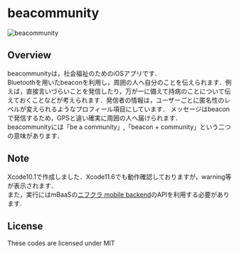 # beacommunity
![beacommunity](https://user-images.githubusercontent.com/55009777/105132603-8bfa6c00-5b2e-11eb-9d24-62d21a505994.jpeg)

## Overview
beacommunityは，社会福祉のためのiOSアプリです．  
Bluetoothを用いたbeaconを利用し，周囲の人へ自分のことを伝えられます．例えば，直接言いづらいことを発信したり，万が一に備えて持病のことについて伝えておくことなどが考えられます．発信者の情報は，ユーザーごとに匿名性のレベルが変えられるようなプロフィール項目にしています．
メッセージはbeaconで発信するため，GPSと違い確実に周囲の人へ届けられます．  
beacommunityには「be a community」,「beacon + community」という二つの意味があります．

## Note
Xcode10.1で作成しました．Xcode11.6でも動作確認しておりますが，warning等が表示されます．   
また，実行にはmBaaSの[ニフクラ mobile backend](https://mbaas.nifcloud.com/)のAPIを利用する必要があります.

## License
These codes are licensed under MIT
